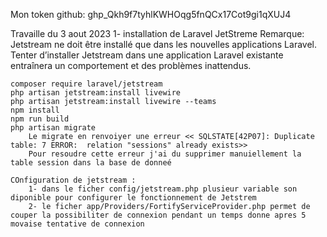 
Mon token github: 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

Travaille du 3 aout 2023
1- installation de Laravel  JetStreme
    Remarque:
            Jetstream ne doit être installé que dans les nouvelles applications Laravel. Tenter d’installer Jetstream dans une application Laravel existante entraînera un comportement et des problèmes inattendus.

    composer require laravel/jetstream
    php artisan jetstream:install livewire
    php artisan jetstream:install livewire --teams
    npm install
    npm run build
    php artisan migrate
        Le migrate en renvoiyer une erreur << SQLSTATE[42P07]: Duplicate table: 7 ERROR:  relation "sessions" already exists>>
        Pour resoudre cette erreur j'ai du supprimer manuiellement la table session dans la base de donneé
        
    COnfiguration de jetstream :
    	1- dans le ficher config/jetstream.php plusieur variable son diponible pour configurer le fonctionnement de Jetstrem
    	2- le ficher app/Providers/FortifyServiceProvider.php permet de couper la possibiliter de connexion pendant un temps donne apres 5 movaise tentative de connexion
